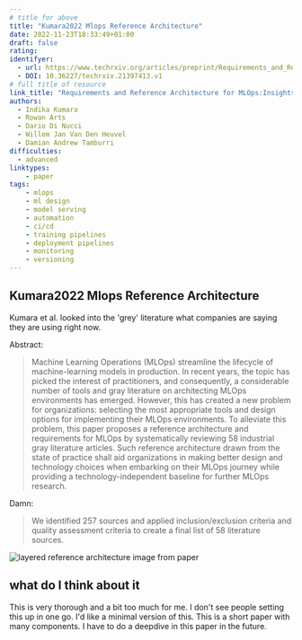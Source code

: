 ```yaml
---
# title for above
title: "Kumara2022 Mlops Reference Architecture"
date: 2022-11-23T18:33:49+01:00
draft: false
rating: 
identifyer:
  - url: https://www.techrxiv.org/articles/preprint/Requirements_and_Reference_Architecture_for_MLOps_Insights_from_Industry/21397413
  - DOI: 10.36227/techrxiv.21397413.v1
# full title of resource
link_title: "Requirements and Reference Architecture for MLOps:Insights from Industry"
authors: 
  - Indika Kumara 
  - Rowan Arts
  - Dario Di Nucci
  - Willem Jan Van Den Heuvel
  - Damian Andrew Tamburri
difficulties:
  - advanced
linktypes:
    - paper
tags:
    - mlops
    - ml design
    - model serving
    - automation
    - ci/cd
    - training pipelines
    - deployment pipelines
    - monitoring
    - versioning
---
```


## Kumara2022 Mlops Reference Architecture
Kumara et al. looked into the 'grey' literature what companies are saying they are using right now. 


Abstract:

> Machine Learning Operations (MLOps) streamline the lifecycle of machine-learning models in production. In recent years, the topic has picked the interest of practitioners, and consequently, a considerable number of tools and gray literature on architecting MLOps environments has emerged. However, this has created a new problem for organizations: selecting the most appropriate tools and design options for implementing their MLOps environments. To alleviate this problem, this paper proposes a reference architecture and requirements for MLOps by systematically reviewing 58 industrial gray literature articles. Such reference architecture drawn from the state of practice shall aid organizations in making better design and technology choices when embarking on their MLOps journey while providing a technology-independent baseline for further MLOps research. 


Damn: 

> We identified 257 sources and applied inclusion/exclusion criteria and quality assessment criteria to create a final list of 58 literature sources.

![layered reference architecture image from paper](/img/kumara_2022_ref_architecture_mlops.png)

## what do I think about it
This is very thorough and a bit too much for me. I don't see people setting this up in one go. 
I'd like a minimal version of this. 
This is a short paper with many components. I have to do a deepdive in this paper in the future.